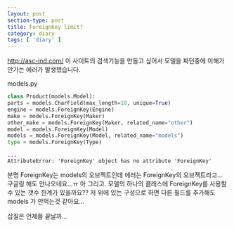 ```yaml
---
layout: post
section-type: post
title: ForeignKey limit?
category: diary
tags: [ 'diary' ]
---
```


http://asc-ind.com/ 이 사이트의 검색기능을 만들고 싶어서 모델을 짜던중에 이해가 안가는 에러가 발생했습니다.

models.py

```python
class Product(models.Model):
parts = models.CharField(max_length=10, unique=True)
engine = models.ForeignKey(Engine)
make = models.ForeignKey(Maker)
other_make = models.ForeignKey(Maker, related_name="other")
model = models.ForeignKey(Model)
models = models.ForeignKey(Model, related_name="models")
type = models.ForeignKey(Type)
```

```
...
AttributeError: 'ForeignKey' object has no attribute 'ForeignKey'
```
분명 ForeignKey는 models의 오브젝트인데 에러는 ForeignKey의 오브젝트라고... 구글링 해도 안나오네요...ㅠ
아 그리고. 모델의 하나의 클래스에 ForeignKey를 사용할 수 있는 갯수 한계가 있을까요?? 저 위에 있는 구성으로 하면 다른 필드를 추가해도 models 가 안먹는것 같아요...

삽질은 언제쯤 끝날까...
